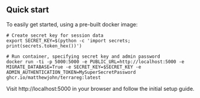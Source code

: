 ## Quick start

To easily get started, using a pre-built docker image:

    # Create secret key for session data
    export SECRET_KEY=$(python -c 'import secrets; print(secrets.token_hex())')

    # Run container, specifying secret key and admin password
    docker run -ti -p 5000:5000 -e PUBLIC_URL=http://localhost:5000 -e MIGRATE_DATABASE=True -e SECRET_KEY=$SECRET_KEY -e ADMIN_AUTHENTICATION_TOKEN=MySuperSecretPassword ghcr.io/matthewjohn/terrareg:latest


Visit http://localhost:5000 in your browser and follow the initial setup guide.
